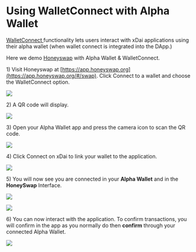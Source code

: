 # Using WalletConnect with Alpha Wallet

[WalletConnect ](https://walletconnect.org/)functionality lets users interact with xDai applications using their alpha wallet (when wallet connect is integrated into the DApp.)

Here we demo [Honeyswap](https://app.honeyswap.org/#/swap) with Alpha Wallet & WalletConnect.

1\) Visit Honeyswap at [https://app.honeyswap.org](https://app.honeyswap.org/#/swap). Click Connect to a wallet and choose the WalletConnect option.

![](../../../.gitbook/assets/honey-connect-1.png)

2\) A QR code will display.&#x20;

![](../../../.gitbook/assets/qr.png)

3\) Open your Alpha Wallet app and press the camera icon to scan the QR code.

![](../../../.gitbook/assets/alpha1.png)

4\) Click Connect on xDai to link your wallet to the application.

![](../../../.gitbook/assets/wallet2.png)

5\) You will now see you are connected in your **Alpha Wallet** and in the **HoneySwap** Interface.

![](../../../.gitbook/assets/alpha3.png)

![](../../../.gitbook/assets/honeyswap1.png)

6\) You can now interact with the application. To confirm transactions, you will confirm in the app as you normally do then **confirm** through your connected Alpha Wallet.

![](../../../.gitbook/assets/alpha4.png)
